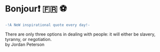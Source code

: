 # Bonjour:exclamation: :fr: :soccer:
``` diff \
-!A NeW inspirational quote every day!- 
```
There are only three options in dealing with people: it will either be slavery, tyranny, or negotiation. \
by Jordan Peterson